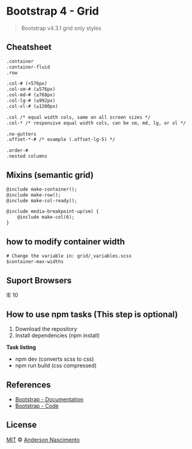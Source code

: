 # Bootstrap 4 - Grid

> Bootstrap v4.3.1 grid only styles

## Cheatsheet

```txt
.container
.container-fluid
.row

.col-# (<576px)
.col-sm-# (≥576px)
.col-md-# (≥768px)
.col-lg-# (≥992px)
.col-xl-# (≥1200px)

.col /* equal width cols, same on all screen sizes */
.col-* /* responsive equal width cols, can be sm, md, lg, or xl */

.no-gutters
.offset-*-# /* example (.offset-lg-5) */

.order-#
.nested columns
```

## Mixins (semantic grid)

```txt
@include make-container();
@include make-row();
@include make-col-ready();

@include media-breakpoint-up(sm) {
    @include make-col(6);
}
```

## how to modify container width

```txt
# Change the variable in: grid/_variables.scss
$container-max-widths
```

## Suport Browsers

IE 10

## How to use npm tasks (This step is optional)

1. Download the repository
2. Install dependencies (npm install)

**Task listing**

- npm dev (converts scss to css)
- npm run build (css compressed)

## References

- [Bootstrap - Documentation](https://getbootstrap.com/docs/4.0/layout/grid/#grid-options)
- [Bootstrap - Code](https://github.com/twbs/bootstrap)

## License

[MIT](https://github.com/theandersonn/bootstrap-4-grid/blob/master/LICENSE.md) © [Anderson Nascimento](https://github.com/theandersonn)
